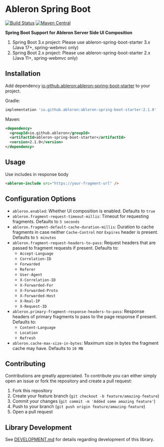 # Ableron Spring Boot
[![Build Status](https://github.com/ableron/ableron-spring-boot/actions/workflows/main.yml/badge.svg)](https://github.com/ableron/ableron-spring-boot/actions/workflows/main.yml)
[![Maven Central](https://maven-badges.herokuapp.com/maven-central/io.github.ableron/ableron-spring-boot/badge.svg)](https://mvnrepository.com/artifact/io.github.ableron/ableron-spring-boot)

**Spring Boot Support for Ableron Server Side UI Composition**
1. Spring Boot 3.x project: Please use ableron-spring-boot-starter 3.x (Java 17+, spring-webmvc only)
1. Spring Boot 2.x project: Please use ableron-spring-boot-starter 2.x (Java 11+, spring-webmvc only)

## Installation
Add dependency [io.github.ableron:ableron-spring-boot-starter](https://mvnrepository.com/artifact/io.github.ableron/ableron-spring-boot-starter) to your project.

Gradle:
```groovy
implementation 'io.github.ableron:ableron-spring-boot-starter:2.1.0'
```

Maven:
```xml
<dependency>
  <groupId>io.github.ableron</groupId>
  <artifactId>ableron-spring-boot-starter</artifactId>
  <version>2.1.0</version>
</dependency>
```

## Usage
Use includes in response body
```html
<ableron-include src="https://your-fragment-url" />
```

## Configuration Options
* `ableron.enabled`: Whether UI composition is enabled. Defaults to `true`
* `ableron.fragment-request-timeout-millis`: Timeout for requesting fragments. Defaults to `3 seconds`
* `ableron.fragment-default-cache-duration-millis`: Duration to cache fragments in case neither `Cache-Control` nor `Expires` header is present. Defaults to `5 minutes`
* `ableron.fragment-request-headers-to-pass`: Request headers that are passed to fragment requests if present. Defaults to:
  * `Accept-Language`
  * `Correlation-ID`
  * `Forwarded`
  * `Referer`
  * `User-Agent`
  * `X-Correlation-ID`
  * `X-Forwarded-For`
  * `X-Forwarded-Proto`
  * `X-Forwarded-Host`
  * `X-Real-IP`
  * `X-Request-ID`
* `ableron.primary-fragment-response-headers-to-pass`: Response headers of primary fragments to pass to the page response if present. Defaults to:
  * `Content-Language`
  * `Location`
  * `Refresh`
* `ableron.cache-max-size-in-bytes`: Maximum size in bytes the fragment cache may have. Defaults to `10 MB`

## Contributing
Contributions are greatly appreciated. To contribute you can either simply open an issue or fork the repository and create a pull request:
1. Fork this repository
2. Create your feature branch (`git checkout -b feature/amazing-feature`)
3. Commit your changes (`git commit -m 'Added some amazing feature'`)
4. Push to your branch (`git push origin feature/amazing-feature`)
5. Open a pull request

## Library Development
See [DEVELOPMENT.md](./DEVELOPMENT.md) for details regarding development of this library.
